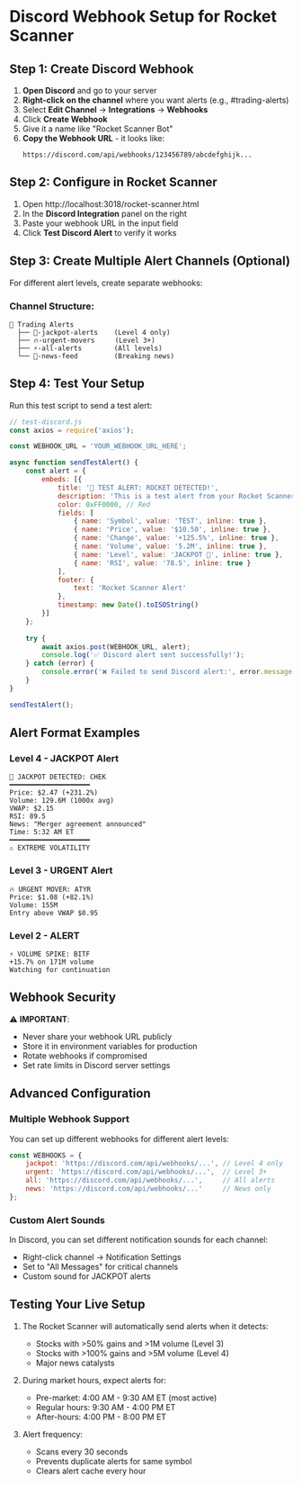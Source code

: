 # Discord Webhook Setup for Rocket Scanner

## Step 1: Create Discord Webhook

1. **Open Discord** and go to your server
2. **Right-click on the channel** where you want alerts (e.g., #trading-alerts)
3. Select **Edit Channel** → **Integrations** → **Webhooks**
4. Click **Create Webhook**
5. Give it a name like "Rocket Scanner Bot"
6. **Copy the Webhook URL** - it looks like:
   ```
   https://discord.com/api/webhooks/123456789/abcdefghijk...
   ```

## Step 2: Configure in Rocket Scanner

1. Open http://localhost:3018/rocket-scanner.html
2. In the **Discord Integration** panel on the right
3. Paste your webhook URL in the input field
4. Click **Test Discord Alert** to verify it works

## Step 3: Create Multiple Alert Channels (Optional)

For different alert levels, create separate webhooks:

### Channel Structure:
```
📂 Trading Alerts
  ├── 🚨-jackpot-alerts    (Level 4 only)
  ├── 🔥-urgent-movers     (Level 3+)
  ├── ⚡-all-alerts        (All levels)
  └── 📰-news-feed         (Breaking news)
```

## Step 4: Test Your Setup

Run this test script to send a test alert:

```javascript
// test-discord.js
const axios = require('axios');

const WEBHOOK_URL = 'YOUR_WEBHOOK_URL_HERE';

async function sendTestAlert() {
    const alert = {
        embeds: [{
            title: '🚀 TEST ALERT: ROCKET DETECTED!',
            description: 'This is a test alert from your Rocket Scanner',
            color: 0xFF0000, // Red
            fields: [
                { name: 'Symbol', value: 'TEST', inline: true },
                { name: 'Price', value: '$10.50', inline: true },
                { name: 'Change', value: '+125.5%', inline: true },
                { name: 'Volume', value: '5.2M', inline: true },
                { name: 'Level', value: 'JACKPOT 🚀', inline: true },
                { name: 'RSI', value: '78.5', inline: true }
            ],
            footer: {
                text: 'Rocket Scanner Alert'
            },
            timestamp: new Date().toISOString()
        }]
    };
    
    try {
        await axios.post(WEBHOOK_URL, alert);
        console.log('✅ Discord alert sent successfully!');
    } catch (error) {
        console.error('❌ Failed to send Discord alert:', error.message);
    }
}

sendTestAlert();
```

## Alert Format Examples

### Level 4 - JACKPOT Alert
```
🚀 JACKPOT DETECTED: CHEK
━━━━━━━━━━━━━━━━━━━━
Price: $2.47 (+231.2%)
Volume: 129.6M (1000x avg)
VWAP: $2.15
RSI: 89.5
News: "Merger agreement announced"
Time: 5:32 AM ET
━━━━━━━━━━━━━━━━━━━━
⚠️ EXTREME VOLATILITY
```

### Level 3 - URGENT Alert
```
🔥 URGENT MOVER: ATYR
Price: $1.08 (+82.1%)
Volume: 155M
Entry above VWAP $0.95
```

### Level 2 - ALERT
```
⚡ VOLUME SPIKE: BITF
+15.7% on 171M volume
Watching for continuation
```

## Webhook Security

⚠️ **IMPORTANT**: 
- Never share your webhook URL publicly
- Store it in environment variables for production
- Rotate webhooks if compromised
- Set rate limits in Discord server settings

## Advanced Configuration

### Multiple Webhook Support
You can set up different webhooks for different alert levels:

```javascript
const WEBHOOKS = {
    jackpot: 'https://discord.com/api/webhooks/...', // Level 4 only
    urgent: 'https://discord.com/api/webhooks/...',  // Level 3+
    all: 'https://discord.com/api/webhooks/...',     // All alerts
    news: 'https://discord.com/api/webhooks/...'     // News only
};
```

### Custom Alert Sounds
In Discord, you can set different notification sounds for each channel:
- Right-click channel → Notification Settings
- Set to "All Messages" for critical channels
- Custom sound for JACKPOT alerts

## Testing Your Live Setup

1. The Rocket Scanner will automatically send alerts when it detects:
   - Stocks with >50% gains and >1M volume (Level 3)
   - Stocks with >100% gains and >5M volume (Level 4)
   - Major news catalysts

2. During market hours, expect alerts for:
   - Pre-market: 4:00 AM - 9:30 AM ET (most active)
   - Regular hours: 9:30 AM - 4:00 PM ET
   - After-hours: 4:00 PM - 8:00 PM ET

3. Alert frequency:
   - Scans every 30 seconds
   - Prevents duplicate alerts for same symbol
   - Clears alert cache every hour